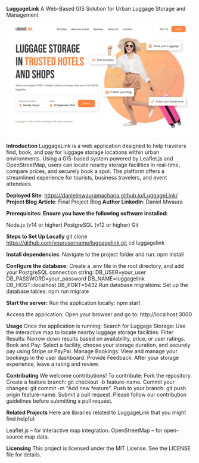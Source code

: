 **LuggageLink**
A Web-Based GIS Solution for Urban Luggage Storage and Management

![LuggageLink Interface](assets/LuggageLink.PNG)

**Introduction**
LuggageLink is a web application designed to help travelers find, book, and pay for luggage storage locations within urban environments. Using a GIS-based system powered by Leaflet.js and OpenStreetMap, users can locate nearby storage facilities in real-time, compare prices, and securely book a spot. The platform offers a streamlined experience for tourists, business travelers, and event attendees.

**Deployed Site**: https://danielmwauramacharia.github.io/LuggageLink/
**Project Blog Article**: Final Project Blog
**Author LinkedIn**: Daniel Mwaura

**Prerequisites: Ensure you have the following software installed:**

Node.js (v14 or higher)
PostgreSQL (v12 or higher)
Git

**Steps to Set Up Locally**
git clone https://github.com/yourusername/luggagelink.git
cd luggagelink

**Install dependencies**:
Navigate to the project folder and run:
npm install

**Configure the database:**
Create a .env file in the root directory, and add your PostgreSQL connection string:
DB_USER=your_user
DB_PASSWORD=your_password
DB_NAME=luggagelink
DB_HOST=localhost
DB_PORT=5432
Run database migrations: Set up the database tables:
npm run migrate

**Start the server:**
Run the application locally:
npm start

Access the application:
Open your browser and go to:
http://localhost:3000

**Usage**
Once the application is running:
Search for Luggage Storage: Use the interactive map to locate nearby luggage storage facilities.
Filter Results: Narrow down results based on availability, price, or user ratings.
Book and Pay: Select a facility, choose your storage duration, and securely pay using Stripe or PayPal.
Manage Bookings: View and manage your bookings in the user dashboard.
Provide Feedback: After your storage experience, leave a rating and review.

**Contributing**
We welcome contributions! To contribute:
Fork the repository.
Create a feature branch: git checkout -b feature-name.
Commit your changes: git commit -m "Add new feature".
Push to your branch: git push origin feature-name.
Submit a pull request.
Please follow our contribution guidelines before submitting a pull request.

**Related Projects**
Here are libraries related to LuggageLink that you might find helpful:

Leaflet.js – for interactive map integration.
OpenStreetMap – for open-source map data.

**Licensing**
This project is licensed under the MIT License. See the LICENSE file for details.
